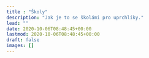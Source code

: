 ```yaml
---
title : "Školy"
description: "Jak je to se školámi pro uprchlíky."
lead: ""
date: 2020-10-06T08:48:45+00:00
lastmod: 2020-10-06T08:48:45+00:00
draft: false
images: []
---
```

